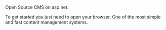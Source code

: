 Open Source CMS on asp.net.

To get started you just need to open your browser. One of the most simple and fast content management systems.
